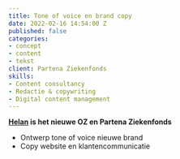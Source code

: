 ```yaml
---
title: Tone of voice en brand copy
date: 2022-02-16 14:54:00 Z
published: false
categories:
- concept
- content
- tekst
client: Partena Ziekenfonds
skills:
- Content consultancy
- Redactie & copywriting
- Digital content management
---
```


**[Helan](https://www.helan.be/nl/) is het nieuwe OZ en Partena Ziekenfonds**
* Ontwerp tone of voice nieuwe brand
* Copy website en klantencommunicatie
